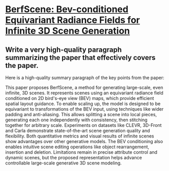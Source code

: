 # [BerfScene: Bev-conditioned Equivariant Radiance Fields for Infinite 3D   Scene Generation](https://arxiv.org/abs/2312.02136)

## Write a very high-quality paragraph summarizing the paper that effectively covers the paper.

 Here is a high-quality summary paragraph of the key points from the paper:

This paper proposes BerfScene, a method for generating large-scale, even infinite, 3D scenes. It represents scenes using an equivariant radiance field conditioned on 2D bird's-eye view (BEV) maps, which provide efficient spatial layout guidance. To enable scaling up, the model is designed to be equivariant to transformations of the BEV input, using techniques like wider padding and anti-aliasing. This allows splitting a scene into local pieces, generating each one independently with consistency, then stitching together for arbitrary scale. Experiments on datasets like CLEVR, 3D-Front and Carla demonstrate state-of-the-art scene generation quality and flexibility. Both quantitative metrics and visual results of infinite scenes show advantages over other generative models. The BEV conditioning also enables intuitive scene editing operations like object rearrangement, insertion and deletion. Limitations remain in precise attribute control and dynamic scenes, but the proposed representation helps advance controllable large-scale generative 3D scene modeling.
